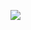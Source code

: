 ![](https://github-readme-streak-stats.herokuapp.com/?user=stachujone5&theme=tokyonight&hide_border=false)<br/>
